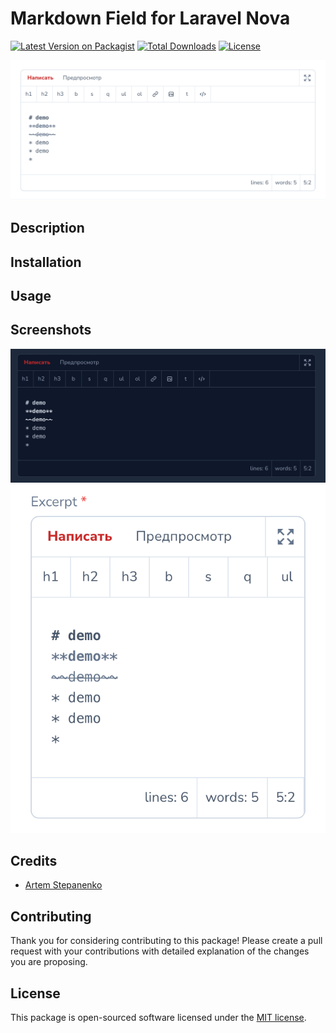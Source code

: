 # Markdown Field for Laravel Nova

[![Latest Version on Packagist](https://img.shields.io/packagist/v/stepanenko3/nova-markdown.svg?style=flat-square)](https://packagist.org/packages/stepanenko3/nova-markdown)
[![Total Downloads](https://img.shields.io/packagist/dt/stepanenko3/nova-markdown.svg?style=flat-square)](https://packagist.org/packages/stepanenko3/nova-markdown)
[![License](https://poser.pugx.org/stepanenko3/nova-markdown/license)](https://packagist.org/packages/stepanenko3/nova-markdown)

![screenshot of field](screenshots/field.png)

## Description

## Installation

## Usage

## Screenshots

![screenshot of field](screenshots/field-dark.png)
![screenshot of field](screenshots/field-mobile.png)

## Credits

- [Artem Stepanenko](https://github.com/stepanenko3)

## Contributing

Thank you for considering contributing to this package! Please create a pull request with your contributions with detailed explanation of the changes you are proposing.

## License

This package is open-sourced software licensed under the [MIT license](LICENSE.md).
